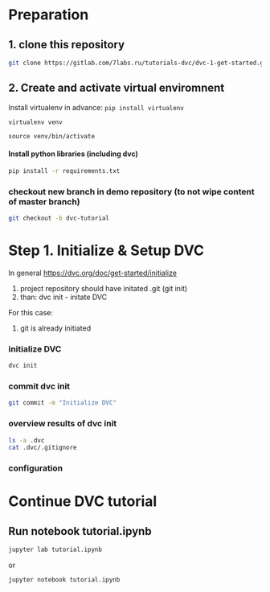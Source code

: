 
# Preparation

## 1. clone this repository

```bash
git clone https://gitlab.com/7labs.ru/tutorials-dvc/dvc-1-get-started.git
```

## 2. Create and activate virtual enviromnent
Install virtualenv in advance: ```pip install virtualenv```

```
virtualenv venv

source venv/bin/activate
```

#### Install python libraries (including dvc)

```bash
pip install -r requirements.txt
```

    
### checkout new branch in demo repository (to not wipe content of master branch)

```bash
git checkout -b dvc-tutorial

``` 

# Step 1. Initialize & Setup DVC

In general https://dvc.org/doc/get-started/initialize 
1) project repository should have initated .git (git init) 
2) than: dvc init - initate DVC  

For this case: 
1) git is already initiated 


### initialize DVC 
```bash
dvc init
```
### commit dvc init

```bash
git commit -m "Initialize DVC"
``` 

    
### overview results of dvc init

```bash
ls -a .dvc
cat .dvc/.gitignore
```
    
 ### configuration 
    

# Continue DVC tutorial

## Run notebook tutorial.ipynb

```bash
jupyter lab tutorial.ipynb
```

or 

```bash
jupyter notebook tutorial.ipynb
```
    
